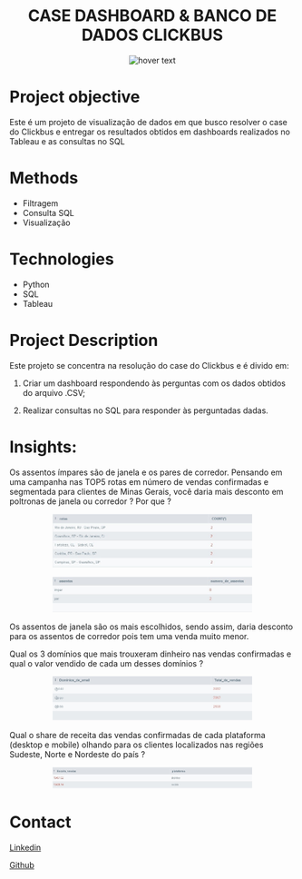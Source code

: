 # <h1 align="center">CASE DASHBOARD & BANCO DE DADOS CLICKBUS </h1>

<p align="center">
  <img src="https://cuponomia-a.akamaihd.net/img/stores/original/clickbus-637927261428169028.png" width="350" title="hover text">
</p>


# Project objective
Este é um projeto de visualização de dados em que busco resolver o case do Clickbus e entregar os resultados obtidos em dashboards realizados no Tableau e as consultas no SQL


# Methods
  - Filtragem
  - Consulta SQL
  - Visualização

# Technologies 
  - Python
  - SQL
  - Tableau

# Project Description
Este projeto se concentra na resolução do case do Clickbus e é divido em: 

1. Criar um dashboard respondendo às perguntas com os dados obtidos do arquivo .CSV;

2. Realizar consultas no SQL para responder às perguntadas dadas.




# Insights:

Os assentos ímpares são de janela e os pares de corredor. Pensando em uma campanha nas TOP5 rotas em número de vendas confirmadas e segmentada para clientes de Minas Gerais, você daria mais desconto em poltronas de janela ou corredor ? Por que ?

<p align="center">
    <img width="70%" src="/imagens/top_rotas.jpg">
</p>

<p align="center">
    <img width="70%" src="/imagens/numero_assentos.jpg">
</p>



Os assentos de janela são os mais escolhidos, sendo assim, daria desconto para os assentos de corredor pois tem uma venda muito menor.

Qual os 3 domínios que mais trouxeram dinheiro nas vendas confirmadas e qual o valor vendido de cada um desses domínios ?

<p align="center">
    <img width="70%" src="/imagens/vendas_dominio.png">
</p>


Qual o share de receita das vendas confirmadas de cada plataforma (desktop e mobile) olhando para os clientes localizados nas regiões Sudeste, Norte e Nordeste do país ?

<p align="center">
    <img width="70%" src="/imagens/vendas_plataforma.jpg">
</p>




  

# Contact
  <a href="https://www.linkedin.com/in/patrick-santos-1823b4233/">Linkedin</a>

  <a href="https://github.com/patrick-S-DS">Github</a>
  
